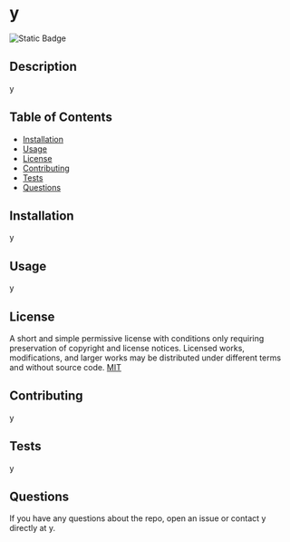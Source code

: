 # y
  ![Static Badge](https://img.shields.io/badge/license-mit-brightgreen)
    

  ## Description

  y

  ## Table of Contents

  * [Installation](#installation)
  * [Usage](#usage)
  * [License](#license)
  * [Contributing](#contributing)
  * [Tests](#tests)
  * [Questions](#questions)
  
## Installation

y

## Usage

y

  ## License

  A short and simple permissive license with conditions only requiring preservation of copyright and license notices. Licensed works, modifications, and larger works may be distributed under different terms and without source code.
  [MIT](https://choosealicense.com/licenses/mit/)

  ## Contributing
  
  y

  ## Tests
  
  y

  ## Questions

  If you have any questions about the repo, open an issue or contact y directly at y.
  
